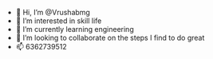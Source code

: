 - 👋 Hi, I’m @Vrushabmg
- 👀 I’m interested in skill life
- 🌱 I’m currently learning engineering 
- 💞️ I’m looking to collaborate on the steps I find to do great
- 📫 6362739512

<!---
Vrushabmg/Vrushabmg is a ✨ special ✨ repository because its `README.md` (this file) appears on your GitHub profile.
You can click the Preview link to take a look at your changes.
--->
